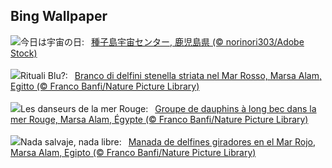 ## Bing Wallpaper
![](https://www.bing.com/th?id=OHR.SpaceDay2025_JA-JP8112086826_UHD.jpg&w=1000)今日は宇宙の日:&nbsp;&ensp;[種子島宇宙センター, 鹿児島県 (© norinori303/Adobe Stock)](https://www.bing.com/th?id=OHR.SpaceDay2025_JA-JP8112086826_UHD.jpg)
<br><br/>
![](https://www.bing.com/th?id=OHR.SpinnerDolphins_IT-IT5393623378_UHD.jpg&w=1000)Rituali Blu?:&nbsp;&ensp;[Branco di delfini stenella striata nel Mar Rosso, Marsa Alam, Egitto (© Franco Banfi/Nature Picture Library)](https://www.bing.com/th?id=OHR.SpinnerDolphins_IT-IT5393623378_UHD.jpg)
<br><br/>
![](https://www.bing.com/th?id=OHR.SpinnerDolphins_FR-FR4369584175_UHD.jpg&w=1000)Les danseurs de la mer Rouge:&nbsp;&ensp;[Groupe de dauphins à long bec dans la mer Rouge, Marsa Alam, Égypte (© Franco Banfi/Nature Picture Library)](https://www.bing.com/th?id=OHR.SpinnerDolphins_FR-FR4369584175_UHD.jpg)
<br><br/>
![](https://www.bing.com/th?id=OHR.SpinnerDolphins_ES-ES8128013547_UHD.jpg&w=1000)Nada salvaje, nada libre:&nbsp;&ensp;[Manada de delfines giradores en el Mar Rojo, Marsa Alam, Egipto (© Franco Banfi/Nature Picture Library)](https://www.bing.com/th?id=OHR.SpinnerDolphins_ES-ES8128013547_UHD.jpg)
<br><br/>
